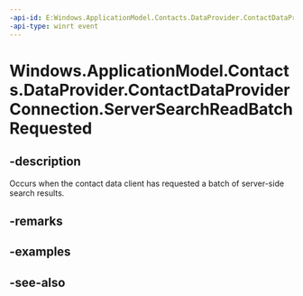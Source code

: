 ----api-id: E:Windows.ApplicationModel.Contacts.DataProvider.ContactDataProviderConnection.ServerSearchReadBatchRequested
-api-type: winrt event
---<!-- Event syntaxpublic event Windows.Foundation.TypedEventHandler ServerSearchReadBatchRequested<Windows.ApplicationModel.Contacts.DataProvider.ContactDataProviderConnection,  Windows.ApplicationModel.Contacts.DataProvider.ContactListServerSearchReadBatchRequestEventArgs>--># Windows.ApplicationModel.Contacts.DataProvider.ContactDataProviderConnection.ServerSearchReadBatchRequested## -descriptionOccurs when the contact data client has requested a batch of server-side search results.## -remarks## -examples## -see-also